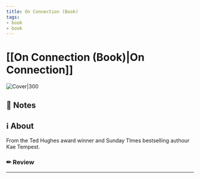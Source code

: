 ```yaml
---
title: On Connection (Book)
tags: 
- book
- book
---
```






# [[On Connection (Book)|On Connection]]



![Cover|300](https://images-na.ssl-images-amazon.com/images/I/71PakXabS4L.jpg)



## 📝 Notes







## ℹ️ About



From the Ted Hughes award winner and Sunday TImes bestselling authour Kae Tempest.



### ✏ Review







---
